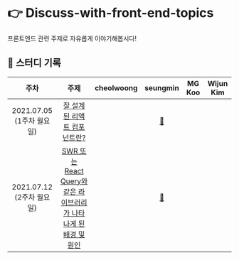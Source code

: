 # 👉 Discuss-with-front-end-topics
프론트엔드 관련 주제로 자유롭게 이야기해봅시다!

## 📝 스터디 기록

|주차|주제|cheolwoong|seungmin|MG Koo|Wijun Kim|
|:------:|:---:|:---:|:---:|:---:|:---:|
|2021.07.05 (1주차 월요일)|[잘 설계된 리액트 컴포넌트란?](https://github.com/Fortuna-Study/discuss-with-front-end-topics/tree/main/week_1)||[:link:](https://github.com/Fortuna-Study/discuss-with-front-end-topics/tree/main/week_1/seungmin)|||
|2021.07.12 (2주차 월요일)|[SWR 또는 React Query와 같은 라이브러리가 나타나게 된 배경 및 원인](https://github.com/Fortuna-Study/discuss-with-front-end-topics/tree/main/week_2)||[:link:](https://github.com/Fortuna-Study/discuss-with-front-end-topics/tree/main/week_1/seungmin)|||
